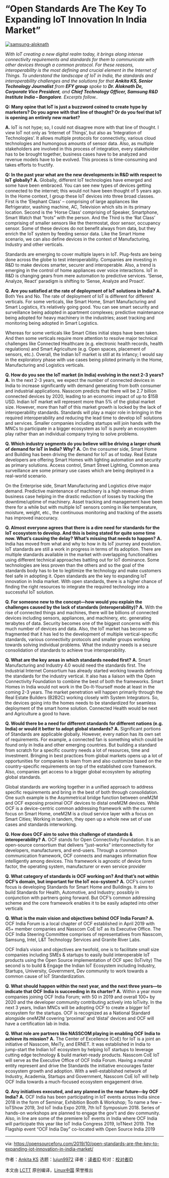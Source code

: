 [#]: collector: (lujun9972)
[#]: translator: ( )
[#]: reviewer: ( )
[#]: publisher: ( )
[#]: url: ( )
[#]: subject: (“Open Standards Are The Key To Expanding IoT Innovation In India Market”)
[#]: via: (https://opensourceforu.com/2019/10/open-standards-are-the-key-to-expanding-iot-innovation-in-india-market/)
[#]: author: (Ankita KS https://opensourceforu.com/author/ankita-ks/)

“Open Standards Are The Key To Expanding IoT Innovation In India Market”
======

[![][1]][2]

_With IoT creating a new digital realm today, it brings along intense connectivity requirements and standards for them to communicate with other devices through a common protocol. For these reasons, interoperability is the most defining and crucial element in the Internet of Things. To understand the landscape of IoT in India, the standards and interoperability challenges and the solutions for that **Ankita KS, Senior Technology Journalist** from **EFY group** spoke to **Dr. Aloknath De, Corporate Vice President**, and **Chief Technology Officer, Samsung R&amp;D Institute India – Bangalore**. Excerpts follow.._

**Q: Many opine that IoT is just a buzzword coined to create hype by marketers? Do you agree with that line of thought? Or do you feel that IoT is opening an entirely new market?**

**A.** IoT is not hype; so, I could not disagree more with that line of thought. I view IoT not only as ‘Internet of Things’, but also as ‘Integration of Technologies’. It allows multiple protocols for connectivity, various cloud technologies and humongous amounts of sensor data. Also, as multiple stakeholders are involved in this process of integration, every stakeholder has to be brought together, business cases have to be analyzed and revenue models have to be evolved. This process is time-consuming and takes efforts to fructify.

**Q: In the past year what are the new developments in R&amp;D with respect to IoT globally?**
**A.** Globally, different IoT technologies have emerged and some have been embraced. You can see new types of devices getting connected to the internet; this would not have been thought of 5 years ago. In the Home context, I group these IoT devices into three broad classes. First is the ‘Elephant Class’ – comprising of large appliances like Refrigerator, washing machine, AC, Television which sits in its primary location. Second is the ‘Horse Class’ comprising of Speaker, Smartphone, Smart Watch that “trots” with the person. And the Third is the ‘Rat Class’ comprising of smaller sensors like the thermostat, door sensor, occupancy sensor. Some of these devices do not benefit always from data, but they enrich the IoT system by feeding sensor data. Like the Smart Home scenario, we can also define devices in the context of Manufacturing, Industry and other verticals.

Standards are emerging to cover multiple layers in IoT. Plug-fests are being done across the globe to test interoperability. Companies are investing in R&amp;D to make devices smarter, securer and interoperable. Also, a trend is emerging in the control of home appliances over voice interactions. IoT in R&amp;D is changing gears from mere automation to predictive services. ‘Sense, Analyze, React’ paradigm is shifting to ‘Sense, Analyze and Proact’.

**Q. Are you satisfied at the rate of deployment of IoT solutions in India?**
**A.** Both Yes and No. The rate of deployment of IoT is different for different verticals. For some verticals, like Smart Home, Smart Manufacturing and Smart Logistics, it’s relatively going good. You can see smart security and surveillance being adopted in apartment complexes; predictive maintenance being adopted for heavy machinery in the industries; asset tracking and monitoring being adopted in Smart Logistics.

Whereas for some verticals like Smart Cities initial steps have been taken. And then some verticals require more attention to resolve major technical challenges like Connected Healthcare (e.g. electronic health records, health regulations) and Smart Agriculture (e.g. Open spaces, placement of sensors, etc.). Overall, the Indian IoT market is still at its infancy; I would say in the exploratory phase with use cases being piloted primarily in the Home, Manufacturing and Logistics verticals.

**Q. How do you see the IoT market (in India) evolving in the next 2-3 years?**
**A.** In the next 2-3 years, we expect the number of connected devices in India to increase significantly with demand generating from both consumer and industrial applications. Nasscom predicts that there will be 2.7 billion connected devices by 2020, leading to an economic impact of up to $15B USD. Indian IoT market will represent more than 5% of the global market size. However, more than half of this market growth is locked by the lack of interoperability standards. Standards will play a major role in bringing in the required interoperability and reducing the lead time to develop IoT solutions and services. Smaller companies including startups will join hands with the MNCs to participate in a bigger ecosystem as IoT is purely an ecosystem play rather than an individual company trying to solve problems.

**Q. Which industry segments do you believe will be driving a larger chunk of demand for IoT in India? Why?**
**A.** On the consumer side, Smart Home and Building has been driving the demand for IoT as of today. Real Estate developers are offering Smart Homes with lighting automation and security as primary solutions. Access control, Smart Street Lighting, Common area surveillance are some primary use cases which are being deployed in a real-world scenario.

On the Enterprise side, Smart Manufacturing and Logistics drive major demand. Predictive maintenance of machinery is a high revenue-driven business case helping in the drastic reduction of losses by tracking the downtime/uptime of machinery. Asset tracking and management have been there for a while but with multiple IoT sensors coming in like temperature, moisture, weight, etc., the continuous monitoring and tracking of the assets has improved inaccuracy.

**Q. Almost everyone agrees that there is a dire need for standards for the IoT ecosystem to develop. And this is being stated for quite some time now. What’s causing the delay? What’s missing that needs to happen?**
**A.** India has moved from what and why to how in its IoT journey and evolution. IoT standards are still a work in progress in terms of its adoption. There are multiple standards available in the market with overlapping functionalities using different technical approaches battling out for IoT dominance. Some technologies are less proven than the others and so the goal of the standards body has to be to legitimize the technology and make customers feel safe in adopting it. Open standards are the key to expanding IoT innovation in India market. With open standards, there is a higher chance of finding the right resources to integrate the required technology into a successful IoT solution.

**Q. For someone new to the concept—how would you explain the challenges caused by the lack of standards (interoperability)?**
**A.** With the rise of connected things and machines, there will be billions of connected devices including sensors, appliances, and machinery, etc. generating terabytes of data. Security becomes one of the biggest concerns with this much number of devices and data. Also, the IoT market has become so fragmented that it has led to the development of multiple vertical-specific standards, various connectivity protocols and smaller groups working towards solving individual problems. What the industry needs is a secure consolidation of standards to achieve true interoperability.

**Q. What are the key areas in which standards needed first?**
**A.** Smart Manufacturing and Industry 4.0 would need the standards first. The Industrial Internet Consortium has already started working towards defining the standards for the industry vertical. It also has a liaison with the Open Connectivity Foundation to combine the best of both the frameworks. Smart Homes in India would not work in the Do-It-Yourself mode at least in the coming 2-3 years. The market penetration will happen primarily through the Real Estate Builders (B2B2C) working closely with System Integrators. So, the devices going into the homes needs to be standardized for seamless deployment of the smart home solution. Connected Health would be next and Agriculture a good to have.

**Q. Would there be a need for different standards for different nations (e.g. India) or would it better to adopt global standards?**
**A.** Significant portions of Standards are applicable globally. However, every nation has its own set of requirements. For example, a connected fan is something which could be found only in India and other emerging countries. But building a standard from scratch for a specific country needs a lot of resources, time and investment. Bringing in best practices from global markets opens up a lot of opportunities for companies to learn from and also customize based on the country-specific requirements on top of the established core framework. Also, companies get access to a bigger global ecosystem by adopting global standards.

Global standards are working together in a unified approach to address specific requirements and bring in the best of both through consolidation. One such example is the Asymmetrical bridge function between oneM2M and OCF exposing proximal OCF devices to distal oneM2M devices. While OCF is a device-centric common addressing framework with the current focus on Smart Home, oneM2M is a cloud service layer with a focus on Smart Cities; Working in tandem, they open up a whole new set of use cases and standards interworking.

**Q. How does OCF aim to solve this challenge of standards &amp; interoperability?**
**A.** OCF stands for Open Connectivity Foundation. It is an open-source consortium that delivers “just-works” interconnectivity for developers, manufacturers, and end-users. Through a common communication framework, OCF connects and manages information flow intelligently among devices. This framework is agnostic of device form factor, the operating system, manufacturer or even service provider

**Q. What category of standards is OCF working on? And that’s not within OCF’s domain, but important for the IoT eco-system?**
**A.** OCF’s current focus is developing Standards for Smart Home and Buildings. It aims to build Standards for Health, Automotive, and Industry; possibly in conjunction with partners going forward. But OCF’s common addressing scheme and the core framework enables it to be easily adapted into other verticals

**Q. What is the main vision and objectives behind OCF India Forum?**
**A.** OCF India Forum is a local chapter of OCF established in April 2019 with 45+ member companies and Nasscom CoE IoT as its Executive Office. The OCF India Steering Committee comprises of representatives from Nasscom, Samsung, Intel, L&amp;T Technology Services and Granite River Labs.

OCF India’s vision and objectives are twofold, one is to facilitate small size companies including SMEs &amp; startups to easily build interoperable IoT products using the Open Source implementation of OCF spec (IoTivity) The second is to build &amp; Engage the Indian IoT Ecosystem including Industry, Startups, University, Government, Dev community to work towards a common cause of IoT Standardization.

**Q. What should happen within the next year, and the next three years—to indicate that OCF India is succeeding in its charter?**
**A.** Within a year more companies joining OCF India Forum; with 50 in 2019 and overall 100+ by 2020 and the developer community contributing actively into IoTivity. In the next 3 years, Indian MNCs will be adopting OCF to create a bigger IoT ecosystem for the startups. OCF is recognized as a National Standard alongside oneM2M covering ‘proximal’ and ‘distal’ devices and OCF will have a certification lab in India.

**Q. What role are partners like NASSCOM playing in enabling OCF India to achieve its mission?**
**A.** The Center of Excellence (CoE) for IoT is a joint an initiative of Nasscom, MeiTy, and ERNET. It was established in India to jump-start the Indian IoT ecosystem by helping IoT startups to leverage cutting edge technology &amp; build market-ready products. Nasscom CoE IoT will serve as the Executive Office of OCF India Forum. Having a neutral entity represent and drive the Standards the initiative encourages faster ecosystem growth and adoption. With a well-established network of Industry, Academia, Startups and Government, Nasscom CoE IoT will help OCF India towards a much-focused ecosystem engagement drive.

**Q. Any initiatives executed, and any planned in the near future—by OCF India?**
**A.** OCF India has been participating in IoT events across India since 2018 in the form of Seminar, Exhibition Booth &amp; Workshop; To name a few – IoTShow 2019, 3rd IoT India Expo 2019, 7th IoT Symposium 2018. Series of hands-on workshops are planned to engage the gov’t and dev community. Also, in line are some of the premiere IoT events in India where OCF India will participate this year like IoT India Congress 2019, IoTNext 2019. The Flagship event “OCF India Day” co-located with Open Source India 2019

--------------------------------------------------------------------------------

via: https://opensourceforu.com/2019/10/open-standards-are-the-key-to-expanding-iot-innovation-in-india-market/

作者：[Ankita KS][a]
选题：[lujun9972][b]
译者：[译者ID](https://github.com/译者ID)
校对：[校对者ID](https://github.com/校对者ID)

本文由 [LCTT](https://github.com/LCTT/TranslateProject) 原创编译，[Linux中国](https://linux.cn/) 荣誉推出

[a]: https://opensourceforu.com/author/ankita-ks/
[b]: https://github.com/lujun9972
[1]: https://i0.wp.com/opensourceforu.com/wp-content/uploads/2019/09/samsung-aloknath.jpg?resize=640%2C360&ssl=1 (samsung-aloknath)
[2]: https://i0.wp.com/opensourceforu.com/wp-content/uploads/2019/09/samsung-aloknath.jpg?fit=640%2C360&ssl=1
